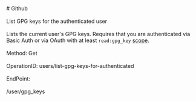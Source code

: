 <br>#     Github</br>
<br>List GPG keys for the authenticated user</br>
<br>Lists the current user's GPG keys. Requires that you are authenticated via Basic Auth or via OAuth with at least `read:gpg_key` [scope](https://developer.github.com/apps/building-oauth-apps/understanding-scopes-for-oauth-apps/).</br>
<br>Method: Get</br>
<br>OperationID: users/list-gpg-keys-for-authenticated</br>
<br>EndPoint:</br>
<br>/user/gpg_keys</br>
